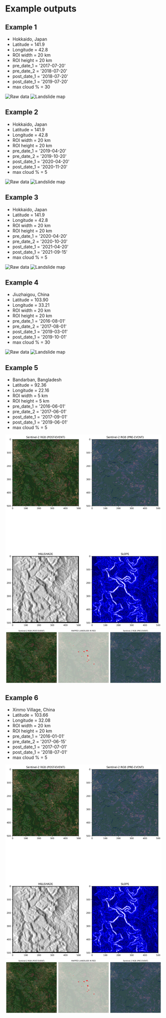 # Example outputs

## Example 1
- Hokkaido, Japan
- Latitude = 141.9
- Longitude = 42.8
- ROI width = 20 km
- ROI height = 20 km
- pre_date_1 = '2017-07-20'
- pre_date_2 = '2018-07-20'
- post_date_1 = '2018-07-20'
- post_date_1 = '2019-07-20'
- max cloud % = 30

![Raw data](./example_outputs/example_1/raw_data_plot.png)
![Landslide map](./example_outputs/example_1/prediction_plot.png)

## Example 2
- Hokkaido, Japan
- Latitude = 141.9
- Longitude = 42.8
- ROI width = 20 km
- ROI height = 20 km
- pre_date_1 = '2019-04-20'
- pre_date_2 = '2019-10-20'
- post_date_1 = '2020-04-20'
- post_date_1 = '2020-11-20'
- max cloud % = 5

![Raw data](./example_outputs/example_2/raw_data_plot.png)
![Landslide map](./example_outputs/example_2/prediction_plot.png)

## Example 3
- Hokkaido, Japan
- Latitude = 141.9
- Longitude = 42.8
- ROI width = 20 km
- ROI height = 20 km
- pre_date_1 = '2020-04-20'
- pre_date_2 = '2020-10-20'
- post_date_1 = '2021-04-20'
- post_date_1 = '2021-09-15'
- max cloud % = 5

![Raw data](./example_outputs/example_3/raw_data_plot.png)
![Landslide map](./example_outputs/example_3/prediction_plot.png)

## Example 4
- Jiuzhaigou, China
- Latitude = 103.90
- Longitude = 33.21
- ROI width = 20 km
- ROI height = 20 km
- pre_date_1 = '2016-08-01'
- pre_date_2 = '2017-08-01'
- post_date_1 = '2019-03-01'
- post_date_1 = '2019-10-01'
- max cloud % = 30

![Raw data](./example_outputs/example_4/raw_data_plot.png)
![Landslide map](./example_outputs/example_4/prediction_plot.png)

## Example 5
- Bandarban, Bangladesh
- Latitude = 92.36
- Longitude = 22.16
- ROI width = 5 km
- ROI height = 5 km
- pre_date_1 = '2016-06-01'
- pre_date_2 = '2017-06-01'
- post_date_1 = '2017-09-01'
- post_date_1 = '2019-06-01'
- max cloud % = 5

![Raw data](./example_outputs/example_5/raw_data_plot.png)
![Landslide map](./example_outputs/example_5/prediction_plot.png)

## Example 6
- Xinmo Village, China
- Latitude = 103.66
- Longitude = 32.08
- ROI width = 20 km
- ROI height = 20 km
- pre_date_1 = '2016-01-01'
- pre_date_2 = '2017-06-15'
- post_date_1 = '2017-07-01'
- post_date_1 = '2018-07-01'
- max cloud % = 5

![Raw data](./example_outputs/example_5/raw_data_plot.png)
![Landslide map](./example_outputs/example_5/prediction_plot.png)